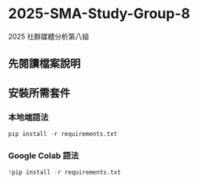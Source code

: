 # 2025-SMA-Study-Group-8
2025 社群媒體分析第八組

## 先閱讀檔案說明
## 安裝所需套件
### 本地端語法 
  ```python
  pip install -r requirements.txt
  ```

### Google Colab 語法
  ```python
  !pip install -r requirements.txt
  ```


